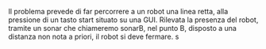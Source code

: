 Il problema prevede di far percorrere a un robot una linea retta, alla pressione di un tasto start situato su una GUI. Rilevata la presenza del robot, tramite un sonar che chiameremo sonarB, nel punto B, disposto a una distanza non nota a priori, il robot si deve fermare.
s
